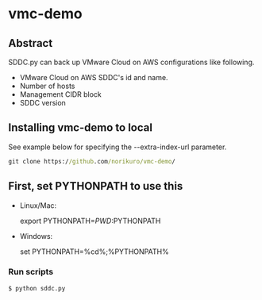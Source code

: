 # vmc-demo

## Abstract
SDDC.py can back up VMware Cloud on AWS configurations like following.
* VMware Cloud on AWS SDDC's id and name.
* Number of hosts
* Management CIDR block
* SDDC version


## Installing vmc-demo to local

See example below for specifying the --extra-index-url parameter.

```cmd
git clone https://github.com/norikuro/vmc-demo/
```

## First, set PYTHONPATH to use this  

* Linux/Mac:

    export PYTHONPATH=${PWD}:$PYTHONPATH

* Windows:

    set PYTHONPATH=%cd%;%PYTHONPATH%

### Run scripts

```cmd
$ python sddc.py
```
